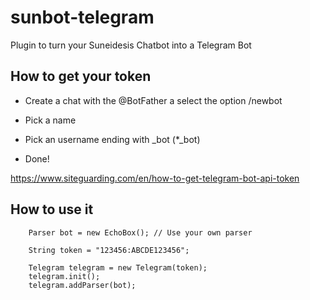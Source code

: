 # sunbot-telegram
Plugin to turn your Suneidesis Chatbot into a Telegram Bot

## How to get your token
- Create a chat with the @BotFather a select the option /newbot

- Pick a name
- Pick an username ending with _bot (*_bot)
- Done!

https://www.siteguarding.com/en/how-to-get-telegram-bot-api-token

## How to use it

```
    Parser bot = new EchoBox(); // Use your own parser

    String token = "123456:ABCDE123456";

    Telegram telegram = new Telegram(token);
    telegram.init();
    telegram.addParser(bot);
```